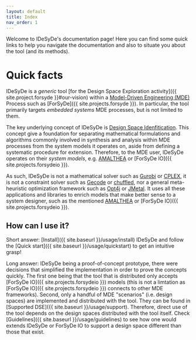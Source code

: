 ```yaml
---
layout: default
title: Index
nav_order: 1
---
```


Welcome to IDeSyDe's documentation page! Here you can find some quick links to help you navigate the documentation
and also to situate you about the tool (and its methods).

# Quick facts

IDeSyDe is a *generic* tool [for the Design Space Exploration activity]({{ site.project.forsyde }}#our-vision)
within a [Model-Driven Engineering (MDE)](https://www.sciencedirect.com/topics/computer-science/model-driven-engineering)
Process such as [ForSyDe]({{ site.projects.forsyde }}). In particular,
the tool primarily targets *embedded systems* MDE processes, but is not limited to them.


The key underlying concept of IDeSyDe is [Design Space Idenfitication](https://ieeexplore.ieee.org/document/9474082).
This concept give a foundation for separating mathematical formulations and algorithms commonly involved in synthesis and analysis within MDE processes
from the system models it operates on, aside from defining a systematic procedure for extension.
Therefore, to the MDE user, IDeSyDe operates on their *system models*, e.g. [AMALTHEA](https://www.eclipse.org/app4mc/) or 
[ForSyDe IO]({{ site.projects.forsydeio }}).

<!-- IDeSyDe is in fact an implementation of it, and it powers all guarantees and decoupling
seen in the tool itself.  Try [Concepts]({{ site.baseurl }}/concepts)! -->

<!-- ## What is IDeSyDe? -->

As such, IDeSyDe is not a mathematical solver such as [Gurobi](https://www.gurobi.com/) or 
[CPLEX](https://www.ibm.com/analytics/cplex-optimizer), it is not a constraint solver
such as [Gecode](https://www.gecode.org/) or [chuffled](https://github.com/chuffed/chuffed),
nor a general meta-heuristic optimization framework
such as [Opt4j](https://sdarg.github.io/opt4j/) or [JMetal](https://jmetal.github.io/jMetal/).
It uses all these applications and libraries to enrich models that make
better sense to a system designer, such as the mentioned [AMALTHEA](https://www.eclipse.org/app4mc/) or 
[ForSyDe IO]({{ site.projects.forsydeio }}). 

<!-- A quick glance at [Concepts]({{ site.baseurl }}/concepts) can likely clarify this further! -->

## How can I use it?

Short answer: [Install]({{ site.baseurl }}/usage/install) IDeSyDe and follow the [Quick start]({{ site.baseurl }}/usage/quickstart) to get an intuitive grasp!

Long answer:
IDeSyDe being a proof-of-concept prototype, there were decisions that simplified the implementation in order
to prove the concepts quickly. The first one being that the tool that is distributed only accepts [ForSyDe IO]({{ site.projects.forsydeio }})
models (this is not a limtation as [ForSyDe IO]({{ site.projects.forsydeio }}) connects to other MDE frameworks). 
Second, only a handful of MDE "scenarios" (i.e. design spaces) are implemented and distributed with the tool.
They can be found in [Supported DSE]({{ site.baseurl }}/usage/support).
Therefore, direct use of the tool depends on the design spaces distributed with the tool itself. Check [Guidelines]({{ site.baseurl }}/usage/guidelines)
to see how one would extends IDeSyDe or ForSyDe IO to support a design space different than those that exist.

<!-- 
## What can IDeSyDe do for me?

As a tool for Design Space Exploration, IDeSyDe can potentially give you design decisions on your models
such as mappings, schedules, allocations among others. 

These decisions are not random: they respect
design constraints such as memory, time or energy.

This also means that if you let IDeSyDe run long enough, and have just the right amount of computational resources,
it can can give back a solution "*Your design is not possible*".
It is always good to know designs are not possible before they crash! -->

